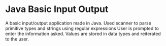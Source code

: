 # Java Basic Input Output
 A basic input/output application made in Java.
Used scanner to parse primitive types and strings using regular expressions
User is prompted to enter the information asked.
Values are stored in data types and reiterated to the user.
